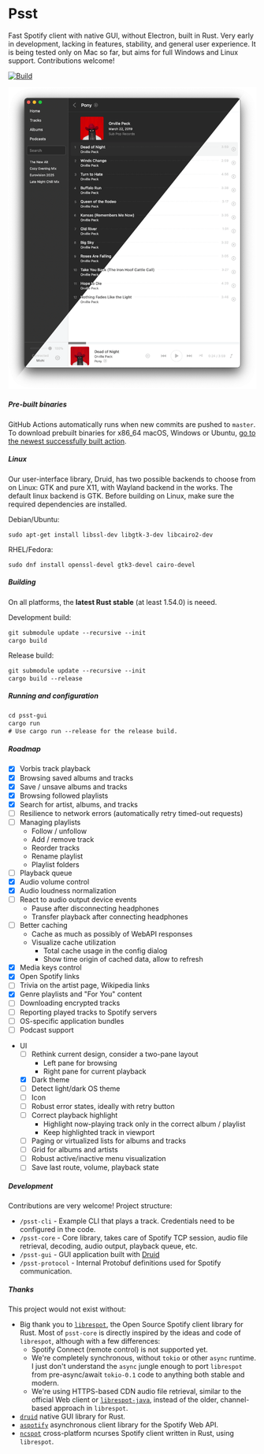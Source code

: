 # Psst

Fast Spotify client with native GUI, without Electron, built in Rust. Very early in development, lacking in features, stability, and general user experience. It is being tested only on Mac so far, but aims for full Windows and Linux support. Contributions welcome!

[![Build](https://github.com/jpochyla/psst/actions/workflows/build.yml/badge.svg)](https://github.com/jpochyla/psst/actions)

![Screenshot](./psst-gui/assets/screenshot.png)

##### Pre-built binaries

GitHub Actions automatically runs when new commits are pushed to `master`. To download prebuilt binaries for x86_64 macOS, Windows or Ubuntu, [go to the newest successfully built action](https://nightly.link/jpochyla/psst/workflows/build/master).

##### Linux

Our user-interface library, Druid, has two possible backends to choose from on Linux: GTK and pure X11, with Wayland backend in the works. The default linux backend is GTK. Before building on Linux, make sure the required dependencies are installed. 

Debian/Ubuntu:

```shell
sudo apt-get install libssl-dev libgtk-3-dev libcairo2-dev
```

RHEL/Fedora:

```shell
sudo dnf install openssl-devel gtk3-devel cairo-devel
```

##### Building

On all platforms, the **latest Rust stable** (at least 1.54.0) is neeed.

Development build:
```shell
git submodule update --recursive --init
cargo build
```

Release build:
```shell
git submodule update --recursive --init
cargo build --release
```

##### Running and configuration

```shell
cd psst-gui
cargo run
# Use cargo run --release for the release build.
```

##### Roadmap

- [x] Vorbis track playback
- [x] Browsing saved albums and tracks
- [x] Save / unsave albums and tracks
- [x] Browsing followed playlists
- [x] Search for artist, albums, and tracks
- [ ] Resilience to network errors (automatically retry timed-out requests)
- [ ] Managing playlists
    - Follow / unfollow
    - Add / remove track
    - Reorder tracks
    - Rename playlist
    - Playlist folders
- [ ] Playback queue
- [x] Audio volume control
- [x] Audio loudness normalization
- [ ] React to audio output device events
    - Pause after disconnecting headphones
    - Transfer playback after connecting headphones
- [ ] Better caching
    - Cache as much as possibly of WebAPI responses
    - Visualize cache utilization
        - Total cache usage in the config dialog
        - Show time origin of cached data, allow to refresh
- [x] Media keys control
- [x] Open Spotify links
- [ ] Trivia on the artist page, Wikipedia links
- [x] Genre playlists and "For You" content
- [ ] Downloading encrypted tracks
- [ ] Reporting played tracks to Spotify servers
- [ ] OS-specific application bundles
- [ ] Podcast support
- UI
    - [ ] Rethink current design, consider a two-pane layout
        - Left pane for browsing
        - Right pane for current playback
    - [x] Dark theme
    - [ ] Detect light/dark OS theme
    - [ ] Icon
    - [ ] Robust error states, ideally with retry button
    - [ ] Correct playback highlight
        - Highlight now-playing track only in the correct album / playlist
        - Keep highlighted track in viewport
    - [ ] Paging or virtualized lists for albums and tracks
    - [ ] Grid for albums and artists
    - [ ] Robust active/inactive menu visualization
    - [ ] Save last route, volume, playback state

##### Development

Contributions are very welcome! Project structure:

- `/psst-cli` - Example CLI that plays a track.  Credentials need to be configured in the code.
- `/psst-core` - Core library, takes care of Spotify TCP session, audio file retrieval, decoding, audio output, playback queue, etc.
- `/psst-gui` - GUI application built with [Druid](https://github.com/linebender/druid)
- `/psst-protocol` - Internal Protobuf definitions used for Spotify communication.

##### Thanks

This project would not exist without:

- Big thank you to [`librespot`](https://github.com/librespot-org/librespot), the Open Source Spotify client library for Rust.  Most of `psst-core` is directly inspired by the ideas and code of `librespot`, although with a few differences:
    - Spotify Connect (remote control) is not supported yet.
    - We're completely synchronous, without `tokio` or other `async` runtime.  I just don't understand the `async` jungle enough to port `librespot` from pre-async/await `tokio-0.1` code to anything both stable and modern.
    - We're using HTTPS-based CDN audio file retrieval, similar to the official Web client or [`librespot-java`](https://github.com/librespot-org/librespot-java), instead of the older, channel-based approach in `librespot`.
- [`druid`](https://github.com/linebender/druid) native GUI library for Rust.
- [`aspotify`](https://github.com/KaiJewson/aspotify) asynchronous client library for the Spotify Web API.
- [`ncspot`](https://github.com/hrkfdn/ncspot) cross-platform ncurses Spotify client written in Rust, using `librespot`.
